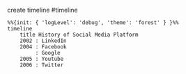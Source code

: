 
create timeline #timeline

```mermaid  
%%{init: { 'logLevel': 'debug', 'theme': 'forest' } }%%
timeline
    title History of Social Media Platform
    2002 : LinkedIn
    2004 : Facebook
         : Google
    2005 : Youtube
    2006 : Twitter  
```
